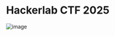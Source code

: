 <h1> Hackerlab CTF 2025 </h1>

![image](https://github.com/user-attachments/assets/aa819318-6a88-4392-b2aa-8ac245b4b21f)
